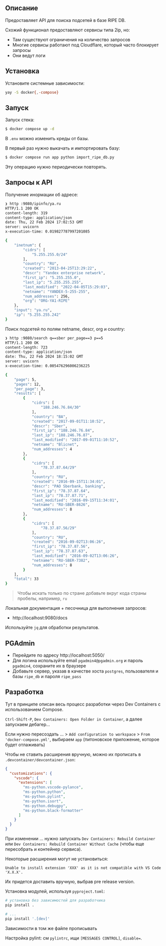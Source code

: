 ## Описание

Предоставляет API для поиска подсетей в базе RIPE DB.

Схожий функционал предоставляют сервисы типа 2ip, но:

* Там существуют ограничения на количество запросов
* Многие сервисы работают под Cloudflare, который часто блокирует запросы
* Они ведут логи

## Установка

Установите системные зависимости:

```bash
yay -S docker{,-compose}
```

## Запуск

Запуск стека:

```bash
$ docker compose up -d
```

В `.env` можно изменить креды от базы.


В первый раз нужно выкачать и импортировать базу:

```bash
$ docker compose run app python import_ripe_db.py
```

Эту операцию нужно периодически повторять.

## Запросы к API

Получение инормации об адресе:

```bash
❯ http :9080/ipinfo/ya.ru
HTTP/1.1 200 OK
content-length: 319
content-type: application/json
date: Thu, 22 Feb 2024 17:02:53 GMT
server: uvicorn
x-execution-time: 0.019827787997201085

{
    "inetnum": {
        "cidrs": [
            "5.255.255.0/24"
        ],
        "country": "RU",
        "created": "2013-04-25T13:29:22",
        "descr": "Yandex enterprise network",
        "first_ip": "5.255.255.0",
        "last_ip": "5.255.255.255",
        "last_modified": "2022-04-05T15:29:03",
        "netname": "YANDEX-5-255-255",
        "num_addresses": 256,
        "org": "ORG-YA1-RIPE"
    },
    "input": "ya.ru",
    "ip": "5.255.255.242"
}
```

Поиск подсетей по полям netname, descr, org и country:

```bash
❯ http :9080/search q==sber per_page==3 p==5
HTTP/1.1 200 OK
content-length: 723
content-type: application/json
date: Thu, 22 Feb 2024 18:15:02 GMT
server: uvicorn
x-execution-time: 0.005476296006236225

{
    "page": 5,
    "pages": 12,
    "per_page": 3,
    "results": [
        {
            "cidrs": [
                "188.246.76.84/30"
            ],
            "country": "BA",
            "created": "2017-09-01T11:10:52",
            "descr": "Sber",
            "first_ip": "188.246.76.84",
            "last_ip": "188.246.76.87",
            "last_modified": "2017-09-01T11:10:52",
            "netname": "Blicnet",
            "num_addresses": 4
        },
        {
            "cidrs": [
                "78.37.87.64/29"
            ],
            "country": "RU",
            "created": "2016-09-15T11:34:01",
            "descr": "PAO Sberbank, banking",
            "first_ip": "78.37.87.64",
            "last_ip": "78.37.87.71",
            "last_modified": "2016-09-15T11:34:01",
            "netname": "RU-SBER-8626",
            "num_addresses": 8
        },
        {
            "cidrs": [
                "78.37.87.56/29"
            ],
            "country": "RU",
            "created": "2016-09-02T13:06:26",
            "first_ip": "78.37.87.56",
            "last_ip": "78.37.87.63",
            "last_modified": "2016-09-02T13:06:26",
            "netname": "RU-SBER-7382",
            "num_addresses": 8
        }
    ],
    "total": 33
}
```

> Чтобы искать только по стране добавьте вкруг кода страны пробелы, например, ` ru `

Локальная документация + песочница для выполнения запросов:

* http://localhost:9080/docs

Используйте `jq` для обработки результатов.

## PGAdmin

* Перейдите по адресу http://localhost:5050/
* Для логина используйте email `pgadmin4@pgadmin.org` и пароль `pgadmin4`, сохраните их в браузере
* Добавьте сервер, указав в качестве хоста `postgres`, пользователя и базы `ripe_db` и пароля `ripe_pass`

## Разработка

Тут в принципе описан весь процесс разработки через Dev Containers с использованием Compose.

`Ctrl-Shift-P`, `Dev Containers: Open Folder in Container`, а далее запускаем дебагер...

Если нужно пересоздать ... > `Add configuration to workspace` > `From 'docker-compose.yml'`, выбираем `app` (питоновское приложение, которое будет отлаживать)

Чтобы не ставить расширения вручную, можно их прописать в `.devcontainer/devcontainer.json`:
```json
{
  "customizations": {
    "vscode": {
      "extensions": [
        "ms-python.vscode-pylance",
        "ms-python.python",
        "ms-python.pylint",
        "ms-python.isort",
        "ms-python.debugpy",
        "ms-python.black-formatter"
      ]
    }
  }
}
```

При изменении ... нужно запускать `Dev Containers: Rebuild Container` или `Dev Containers: Rebuild Container Without Cache` (чтобы еще пересобрать и контейнер сервиса).

Некоторые расширения могут не установиться:

```
Unable to install extension 'XXX' as it is not compatible with VS Code 'X.X.X'.
```

Их придется доставить вручную, выбрав pre release version.

Установка модулей, используя `pyproject.toml`:

```bash
# установка без зависимостей для разработчика
pip install .

# ...
pip install '.[dev]'
```

Зависимости в том же файле прописывать

Настройка pylint: см `pylintrc`, ищи `[MESSAGES CONTROL]`, `disable=`.
